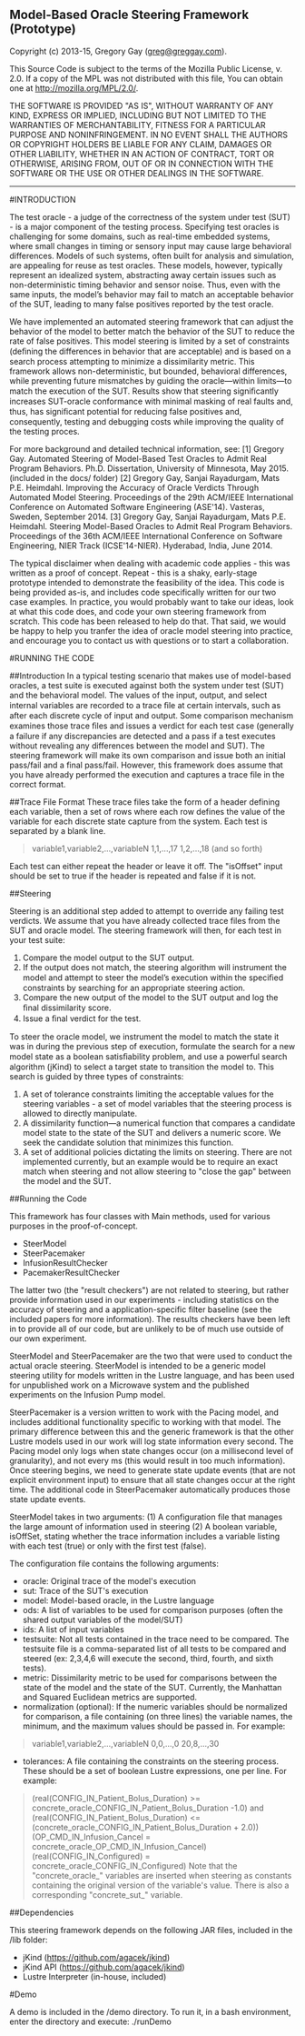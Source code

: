 Model-Based Oracle Steering Framework (Prototype)
-------------------------------------------------
Copyright (c) 2013-15, Gregory Gay (greg@greggay.com). 

This Source Code is subject to the terms of the Mozilla Public License, v. 2.0. 
If a copy of the MPL was not distributed with this file, You can obtain one at 
http://mozilla.org/MPL/2.0/.

THE SOFTWARE IS PROVIDED "AS IS", WITHOUT WARRANTY OF ANY KIND, EXPRESS OR 
IMPLIED, INCLUDING BUT NOT LIMITED TO THE WARRANTIES OF MERCHANTABILITY, 
FITNESS FOR A PARTICULAR PURPOSE AND NONINFRINGEMENT. IN NO EVENT SHALL THE 
AUTHORS OR COPYRIGHT HOLDERS BE LIABLE FOR ANY CLAIM, DAMAGES OR OTHER 
LIABILITY, WHETHER IN AN ACTION OF CONTRACT, TORT OR OTHERWISE, ARISING 
FROM, OUT OF OR IN CONNECTION WITH THE SOFTWARE OR THE USE OR OTHER DEALINGS 
IN THE SOFTWARE.

-------------------------------------------------

#INTRODUCTION

The test oracle - a judge of the correctness of the system under test (SUT) - is a major component of the testing process. Specifying test oracles is challenging for some domains, such as real-time embedded systems, where small changes in timing or sensory input may cause large behavioral differences. Models of such systems, often built for analysis and simulation, are appealing for reuse as test oracles. These models, however, typically represent an idealized system, abstracting away certain issues such as non-deterministic timing behavior and sensor noise. Thus, even with the same inputs, the model’s behavior may fail to match an acceptable behavior of the SUT, leading to many false positives reported by the test oracle.

We have implemented an automated steering framework that can adjust the behavior of the model to better match the behavior of the SUT to reduce the rate of false positives. This model steering is limited by a set of constraints (deﬁning the differences in behavior that are acceptable) and is based on a search process attempting to minimize a dissimilarity metric. This framework allows non-deterministic, but bounded, behavioral differences, while preventing future mismatches by guiding the oracle—within limits—to match the execution of the SUT. Results show that steering signiﬁcantly increases SUT-oracle conformance with minimal masking of real faults and, thus, has signiﬁcant potential for reducing false positives and, consequently, testing and debugging costs while improving the quality of the testing proces.

For more background and detailed technical information, see:
[1] Gregory Gay. Automated Steering of Model-Based Test Oracles to Admit Real Program Behaviors. Ph.D. Dissertation, University of Minnesota, May 2015. (included in the docs/ folder)
[2] Gregory Gay, Sanjai Rayadurgam, Mats P.E. Heimdahl. Improving the Accuracy of Oracle Verdicts Through Automated Model Steering. Proceedings of the 29th ACM/IEEE International Conference on Automated Software Engineering (ASE'14). Vasteras, Sweden, September 2014. 
[3] Gregory Gay, Sanjai Rayadurgam, Mats P.E. Heimdahl. Steering Model-Based Oracles to Admit Real Program Behaviors. Proceedings of the 36th ACM/IEEE International Conference on Software Engineering, NIER Track (ICSE'14-NIER). Hyderabad, India, June 2014. 

The typical disclaimer when dealing with academic code applies - this was written as a proof of concept. Repeat - this is a shaky, early-stage prototype intended to demonstrate the feasibility of the idea. This code is being provided as-is, and includes code specifically written for our two case examples. In practice, you would probably want to take our ideas, look at what this code does, and code your own steering framework from scratch. This code has been released to help do that. That said, we would be happy to help you tranfer the idea of oracle model steering into practice, and encourage you to contact us with questions or to start a collaboration.

#RUNNING THE CODE

##Introduction
In a typical testing scenario that makes use of model-based oracles, a test suite is executed against both the system under test (SUT) and the behavioral model. The values of the input, output, and select internal variables are recorded to a trace ﬁle at certain intervals, such as after each discrete cycle of input and output. Some comparison mechanism examines those trace ﬁles and issues a verdict for each test case (generally a failure if any discrepancies are detected and a pass if a test executes without revealing any differences between the model and SUT). The steering framework will make its own comparison and issue both an initial pass/fail and a final pass/fail. However, this framework does assume that you have already performed the execution and captures a trace file in the correct format.

##Trace File Format
These trace files take the form of a header defining each variable, then a set of rows where each row defines the value of the variable for each discrete state capture from the system. Each test is separated by a blank line.

> variable1,variable2,...,variableN
> 1,1,...,17
> 1,2,...,18
> (and so forth)

Each test can either repeat the header or leave it off. The "isOffset" input should be set to true if the header is repeated and false if it is not.

##Steering

Steering is an additional step added to attempt to override any failing test verdicts. We assume that you have already collected trace files from the SUT and oracle model. The steering framework will then, for each test in your test suite:
1. Compare the model output to the SUT output.
2. If the output does not match, the steering algorithm will instrument the model and attempt to steer the model’s execution within the speciﬁed constraints by searching for an appropriate steering action.
3. Compare the new output of the model to the SUT output and log the ﬁnal dissimilarity score.
4. Issue a ﬁnal verdict for the test.

To steer the oracle model, we instrument the model to match the state it was in during the previous step of execution, formulate the search for a new model state as a boolean satisﬁability problem, and use a powerful search algorithm (jKind) to select a target state to transition the model to. This search is guided by three types of constraints:
1. A set of tolerance constraints limiting the acceptable values for the steering variables - a set of model variables that the steering process is allowed to directly manipulate.
2. A dissimilarity function—a numerical function that compares a candidate model state to the state of the SUT and delivers a numeric score. We seek the candidate solution that minimizes this function.
3. A set of additional policies dictating the limits on steering. There are not implemented currently, but an example would be to require an exact match when steering and not allow steering to "close the gap" between the model and the SUT.

##Running the Code

This framework has four classes with Main methods, used for various purposes in the proof-of-concept.
- SteerModel
- SteerPacemaker
- InfusionResultChecker
- PacemakerResultChecker

The latter two (the "result checkers") are not related to steering, but rather provide information used in our experiments - including statistics on the accuracy of steering and a application-specific filter baseline (see the included papers for more information). The results checkers have been left in to provide all of our code, but are unlikely to be of much use outside of our own experiment. 

SteerModel and SteerPacemaker are the two that were used to conduct the actual oracle steering. SteerModel is intended to be a generic model steering utility for models written in the Lustre language, and has been used for unpublished work on a Microwave system and the published experiments on the Infusion Pump model. 

SteerPacemaker is a version written to work with the Pacing model, and includes additional functionality specific to working with that model. The primary difference between this and the generic framework is that the other Lustre models used in our work will log state information every second. The Pacing model only logs when state changes occur (on a millisecond level of granularity), and not every ms (this would result in too much information). Once steering begins, we need to generate state update events (that are not explicit environment input) to ensure that all state changes occur at the right time. The additional code in SteerPacemaker automatically produces those state update events.

SteerModel takes in two arguments:
(1) A configuration file that manages the large amount of information used in steering
(2) A boolean variable, isOffSet, stating whether the trace information includes a variable listing with each test (true) or only with the first test (false). 

The configuration file contains the following arguments:
- oracle: Original trace of the model's execution
- sut: Trace of the SUT's execution
- model: Model-based oracle, in the Lustre language
- ods: A list of variables to be used for comparison purposes (often the shared output variables of the model/SUT)
- ids: A list of input variables
- testsuite: Not all tests contained in the trace need to be compared. The testsuite file is a comma-separated list of all tests to be compared and steered (ex: 2,3,4,6 will execute the second, third, fourth, and sixth tests).
- metric: Dissimilarity metric to be used for comparisons between the state of the model and the state of the SUT. Currently, the Manhattan and Squared Euclidean metrics are supported.
- normalization (optional): If the numeric variables should be normalized for comparison, a file containing (on three lines) the variable names, the minimum, and the maximum values should be passed in. For example:
> variable1,variable2,...,variableN
> 0,0,...,0
> 20,8,...,30
- tolerances: A file containing the constraints on the steering process. These should be a set of boolean Lustre expressions, one per line. For example:
> (real(CONFIG_IN_Patient_Bolus_Duration) >= concrete_oracle_CONFIG_IN_Patient_Bolus_Duration -1.0) and (real(CONFIG_IN_Patient_Bolus_Duration) <= (concrete_oracle_CONFIG_IN_Patient_Bolus_Duration + 2.0))
> (OP_CMD_IN_Infusion_Cancel = concrete_oracle_OP_CMD_IN_Infusion_Cancel)
> (real(CONFIG_IN_Configured) = concrete_oracle_CONFIG_IN_Configured)
> Note that the "concrete_oracle_<name>" variables are inserted when steering as constants containing the original version of the variable's value. There is also a corresponding "concrete_sut_<name>" variable. 

##Dependencies

This steering framework depends on the following JAR files, included in the /lib folder:
- jKind (https://github.com/agacek/jkind)
- jKind API (https://github.com/agacek/jkind)
- Lustre Interpreter (in-house, included)

#Demo

A demo is included in the /demo directory. To run it, in a bash environment, enter the directory and execute:
./runDemo
